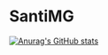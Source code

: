 # SantiMG

[![Anurag's GitHub stats](https://github-readme-stats.vercel.app/api?username=DevSantiMG&show_icons=true&theme=merko)](https://github.com/anuraghazra/github-readme-stats)
